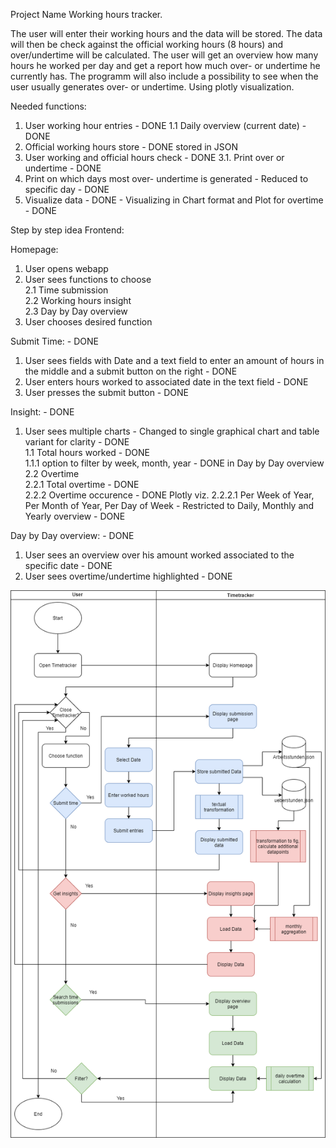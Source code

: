 Project Name
Working hours tracker.

The user will enter their working hours and the data will be stored. The data will then be check against the official working hours (8 hours) and over/undertime will be calculated. The user will get an overview how many hours he worked per day and get a report how much over- or undertime he currently has.
The programm will also include a possibility to see when the user usually generates over- or undertime. Using plotly visualization.

Needed functions:
1. User working hour entries  - DONE
   1.1 Daily overview (current date)   - DONE
2. Official working hours store  - DONE stored in JSON
3. User working and official hours check  - DONE
    3.1. Print over or undertime - DONE
5. Print on which days most over- undertime is generated  - Reduced to specific day - DONE
6. Visualize data - DONE - Visualizing in Chart format and Plot for overtime - DONE

Step by step idea Frontend:

Homepage:
1. User opens webapp
2. User sees functions to choose   
   2.1 Time submission   
   2.2 Working hours insight   
   2.3 Day by Day overview   
3. User chooses desired function   

Submit Time: - DONE  
1. User sees fields with Date and a text field to enter an amount of hours in the middle and a submit button on the right   - DONE
2. User enters hours worked to associated date in the text field   - DONE
3. User presses the submit button  - DONE

Insight: - DONE  
1. User sees multiple charts  - Changed to single graphical chart and table variant for clarity - DONE   
    1.1 Total hours worked - DONE     
        1.1.1 option to filter by week, month, year - DONE in Day by Day overview  
    2.2 Overtime     
        2.2.1 Total overtime - DONE  
        2.2.2 Overtime occurence  - DONE Plotly viz.
            2.2.2.1 Per Week of Year, Per Month of Year, Per Day of Week - Restricted to Daily, Monthly and Yearly overview - DONE


Day by Day overview: - DONE
1. User sees an overview over his amount worked associated to the specific date - DONE
2. User sees overtime/undertime highlighted - DONE

   
![Flowchart](Hours/static/Images/Flowchart_Timetracker_Project.png)


